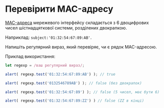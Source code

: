 # Перевірити MAC-адресу

[MAC-адреса](https://en.wikipedia.org/wiki/MAC_address) мережевого інтерфейсу складається з 6 двоцифрових чисел шістнадцяткової системи, розділених двокрапкою.

Наприклад: `subject:'01:32:54:67:89:AB'`.

Напишіть регулярний вираз, який перевіряє, чи є рядок MAC-адресою.

Приклад використання:
```js
let regexp = /ваш регулярний вираз/;

alert( regexp.test('01:32:54:67:89:AB') ); // true

alert( regexp.test('0132546789AB') ); // false (без двокрапок)

alert( regexp.test('01:32:54:67:89') ); // false (5 чисел, має бути 6)

alert( regexp.test('01:32:54:67:89:ZZ') ) // false (ZZ в кінці)
```
